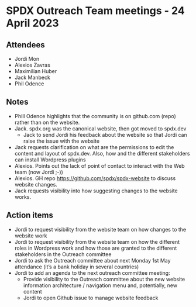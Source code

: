 # SPDX Outreach Team meetings - 24 April 2023

## Attendees

* Jordi Mon
* Alexios Zavras
* Maximilian Huber
* Jack Manbeck
* Phil Odence

## Notes

* Phill Odence highlights that the community is on github.com (repo) rather than on the website. 
* Jack. spdx.org was the canonical website, then got moved to spdx.dev
  * Jack to send Jordi his feedback about the website so that Jordi can raise the issue with the website
* Jack requests clarification on what are the permissions to edit the content and layout of spdx.dev. Also, how and the different stakeholders can install Wordpress plugins
* Alexios. Points out the lack of point of contact to interact with the Web team (now Jordi ;-))
* Alexios. GH repo https://github.com/spdx/spdx-website to discuss website changes. 
* Jack requests visibility into how suggesting changes to the website works.

## Action items

* Jordi to request visibility from the website team on how changes to the website work
* Jordi to request visibility from the website team on how the different roles in Wordpress work and how those are granted to the different stakeholders in the Outreach committee
* Jordi to ask the Outreach committee about next Monday 1st May attendance (it’s a bank holiday in several countries)
* Jordi to add an agenda to the next outreach committee meeting:
  * Provide visibility to the Outreach committee about the new website information architecture / navigation menu and, potentially, new content
  * Jordi to open Github issue to manage website feedback

